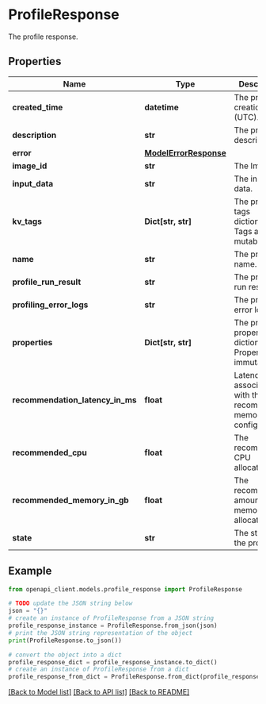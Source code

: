 # ProfileResponse

The profile response.

## Properties

Name | Type | Description | Notes
------------ | ------------- | ------------- | -------------
**created_time** | **datetime** | The profile creation time (UTC). | [optional] 
**description** | **str** | The profile description. | [optional] 
**error** | [**ModelErrorResponse**](ModelErrorResponse.md) |  | [optional] 
**image_id** | **str** | The Image Id. | [optional] 
**input_data** | **str** | The input data. | [optional] 
**kv_tags** | **Dict[str, str]** | The profile tags dictionary. Tags are mutable. | [optional] 
**name** | **str** | The profile name. | [optional] 
**profile_run_result** | **str** | The profile run result. | [optional] 
**profiling_error_logs** | **str** | The profiling error logs. | [optional] 
**properties** | **Dict[str, str]** | The profile properties dictionary. Properties are immutable. | [optional] 
**recommendation_latency_in_ms** | **float** | Latency associated with the recommended memory/cpu config | [optional] 
**recommended_cpu** | **float** | The recommended CPU allocation. | [optional] 
**recommended_memory_in_gb** | **float** | The recommended amount of memory to allocate in GB. | [optional] 
**state** | **str** | The state of the profile. | [optional] 

## Example

```python
from openapi_client.models.profile_response import ProfileResponse

# TODO update the JSON string below
json = "{}"
# create an instance of ProfileResponse from a JSON string
profile_response_instance = ProfileResponse.from_json(json)
# print the JSON string representation of the object
print(ProfileResponse.to_json())

# convert the object into a dict
profile_response_dict = profile_response_instance.to_dict()
# create an instance of ProfileResponse from a dict
profile_response_from_dict = ProfileResponse.from_dict(profile_response_dict)
```
[[Back to Model list]](../README.md#documentation-for-models) [[Back to API list]](../README.md#documentation-for-api-endpoints) [[Back to README]](../README.md)


